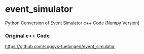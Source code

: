 # event_simulator
Python Conversion of Event Simulator c++ Code
(Numpy Version)


### Original c++ Code

https://github.com/cogsys-tuebingen/event_simulator

